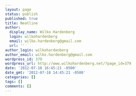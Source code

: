 ```yaml
---
layout: page
status: publish
published: true
title: Neatline
author:
  display_name: Wilko Hardenberg
  login: wilkohardenberg
  email: wilko.hardenberg@gmail.com
  url: ''
author_login: wilkohardenberg
author_email: wilko.hardenberg@gmail.com
wordpress_id: 379
wordpress_url: http://www.wilkohardenberg.net/?page_id=379
date: '2012-07-18 16:45:21 -0500'
date_gmt: '2012-07-18 14:45:21 -0500'
categories: []
tags: []
comments: []
---
```


